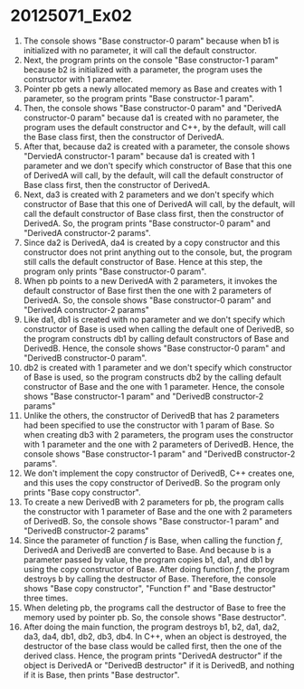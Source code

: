 # 20125071_Ex02

1. The console shows "Base constructor-0 param" because when b1 is initialized with no parameter, it will call the default constructor.
2. Next, the program prints on the console "Base constructor-1 param" because b2 is initialized with a parameter, the program uses the constructor with 1 parameter.
3. Pointer pb gets a newly allocated memory as Base and creates with 1 parameter, so the program prints "Base constructor-1 param".
4. Then, the console shows "Base constructor-0 param" and "DerivedA constructor-0 param" because da1 is created with no parameter, the program uses the default constructor and C++, by the default, will call the Base class first, then the constructor of DerivedA.
5. After that, because da2 is created with a parameter, the console shows "DerviedA constructor-1 param" because da1 is created with 1 parameter and we don't specify which constructor of Base that this one of DerivedA will call, by the default, will call the default constructor of Base class first, then the constructor of DerivedA.
6. Next, da3 is created with 2 parameters and we don't specify which constructor of Base that this one of DerivedA will call, by the default, will call the default constructor of Base class first, then the constructor of DerivedA. So, the program prints "Base constructor-0 param" and "DerivedA constructor-2 params".
7. Since da2 is DerivedA, da4 is created by a copy constructor and this constructor does not print anything out to the console, but, the program still calls the default constructor of Base. Hence at this step, the program only prints "Base constructor-0 param".
8. When pb points to a new DerivedA with 2 parameters, it invokes the default constructor of Base first then the one with 2 parameters of DerivedA. So, the console shows "Base constructor-0 param" and "DerivedA constructor-2 params"
9. Like da1, db1 is created with no parameter and we don't specify which constructor of Base is used when calling the default one of DerivedB, so the program constructs db1 by calling default constructors of Base and DerivedB. Hence, the console shows "Base constructor-0 param" and "DerivedB constructor-0 param".
10. db2 is created with 1 parameter and we don't specify which constructor of Base is used, so the program constructs db2 by the calling default constructor of Base and the one with 1 parameter. Hence, the console shows "Base constructor-1 param" and "DerivedB constructor-2 params"
11. Unlike the others, the constructor of DerivedB that has 2 parameters had been specified to use the constructor with 1 param of Base. So when creating db3 with 2 parameters, the program uses the constructor with 1 parameter and the one with 2 parameters of DerivedB. Hence, the console shows "Base constructor-1 param" and "DerivedB constructor-2 params".
12. We don't implement the copy constructor of DerivedB, C++ creates one, and this uses the copy constructor of DerivedB. So the program only prints "Base copy constructor".
13. To create a new DerivedB with 2 parameters for pb, the program calls the constructor with 1 parameter of Base and the one with 2 parameters of DerivedB. So, the console shows "Base constructor-1 param" and "DerivedB constructor-2 params"
14. Since the parameter of function *f* is Base, when calling the function *f*, DerivedA and DerivedB are converted to Base. And because b is a parameter passed by value, the program copies b1, da1, and db1 by using the copy constructor of Base. After doing function *f*, the program destroys b by calling the destructor of Base. Therefore, the console shows "Base copy constructor", "Function f" and "Base destructor" three times.
15. When deleting pb, the programs call the destructor of Base to free the memory used by pointer pb. So, the console shows "Base destructor".
16. After doing the main function, the program destroys b1, b2, da1, da2, da3, da4, db1, db2, db3, db4. In C++, when an object is destroyed, the destructor of the base class would be called first, then the one of the derived class. Hence, the program prints "DerivedA destructor" if the object is DerivedA or "DerivedB destructor" if it is DerivedB, and nothing if it is Base, then prints "Base destructor".